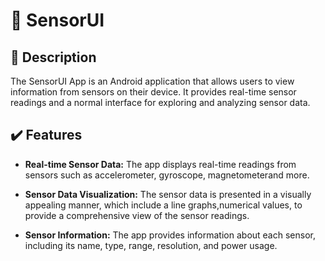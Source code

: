 # 👀 SensorUI

## 📔 Description

The SensorUI App is an Android application that allows users to view information from sensors on their device. It provides real-time sensor readings and a normal interface for exploring and analyzing sensor data.

## ✔️ Features

- **Real-time Sensor Data:** The app displays real-time readings from sensors such as accelerometer, gyroscope, magnetometerand more.

- **Sensor Data Visualization:** The sensor data is presented in a visually appealing manner, which include a line graphs,numerical values, to provide a comprehensive view of the sensor readings.

- **Sensor Information:** The app provides information about each sensor, including its name, type, range, resolution, and power usage.
